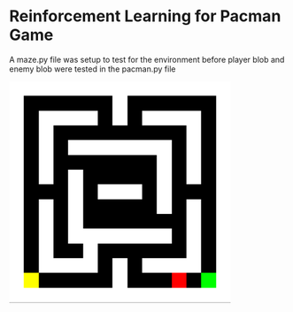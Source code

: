 # Reinforcement Learning for Pacman Game

A maze.py file was setup to test for the environment before player blob and enemy blob were tested in the pacman.py file <br/>

<img src="/images/pacman.PNG" width="400" />
